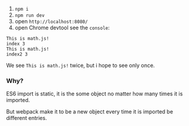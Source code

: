 1. `npm i`
2. `npm run dev`
3. open `http://localhost:8080/` 
4. open Chrome devtool see the `console`:

```
This is math.js!
index 3
This is math.js!
index2 3
```

We see `This is math.js!` twice, but i hope to see only once.

### Why?

ES6 import is static, it is the some object no matter how many times it is imported.

But webpack make it to be a new object every time it is imported be different entries.

